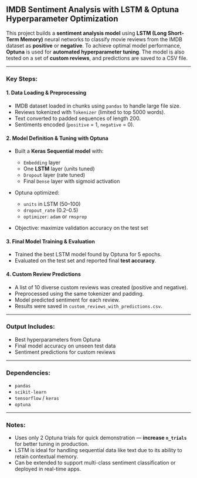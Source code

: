 

## IMDB Sentiment Analysis with LSTM & Optuna Hyperparameter Optimization

This project builds a **sentiment analysis model** using **LSTM (Long Short-Term Memory)** neural networks to classify movie reviews from the IMDB dataset as **positive** or **negative**. To achieve optimal model performance, **Optuna** is used for **automated hyperparameter tuning**. The model is also tested on a set of **custom reviews**, and predictions are saved to a CSV file.

---

### Key Steps:

#### 1. **Data Loading & Preprocessing**

* IMDB dataset loaded in chunks using `pandas` to handle large file size.
* Reviews tokenized with `Tokenizer` (limited to top 5000 words).
* Text converted to padded sequences of length 200.
* Sentiments encoded (`positive` = 1, `negative` = 0).

#### 2. **Model Definition & Tuning with Optuna**

* Built a **Keras Sequential model** with:

  * `Embedding` layer
  * One **LSTM** layer (units tuned)
  * `Dropout` layer (rate tuned)
  * Final `Dense` layer with sigmoid activation
* Optuna optimized:

  * `units` in LSTM (50–100)
  * `dropout_rate` (0.2–0.5)
  * `optimizer`: `adam` or `rmsprop`
* Objective: maximize validation accuracy on the test set

#### 3. **Final Model Training & Evaluation**

* Trained the best LSTM model found by Optuna for 5 epochs.
* Evaluated on the test set and reported final **test accuracy**.

#### 4. **Custom Review Predictions**

* A list of 10 diverse custom reviews was created (positive and negative).
* Preprocessed using the same tokenizer and padding.
* Model predicted sentiment for each review.
* Results were saved in `custom_reviews_with_predictions.csv`.

---

### Output Includes:

* Best hyperparameters from Optuna
* Final model accuracy on unseen test data
* Sentiment predictions for custom reviews

---



### Dependencies:

* `pandas`
* `scikit-learn`
* `tensorflow` / `keras`
* `optuna`

---

### Notes:

* Uses only 2 Optuna trials for quick demonstration — **increase `n_trials`** for better tuning in production.
* LSTM is ideal for handling sequential data like text due to its ability to retain contextual memory.
* Can be extended to support multi-class sentiment classification or deployed in real-time apps.


